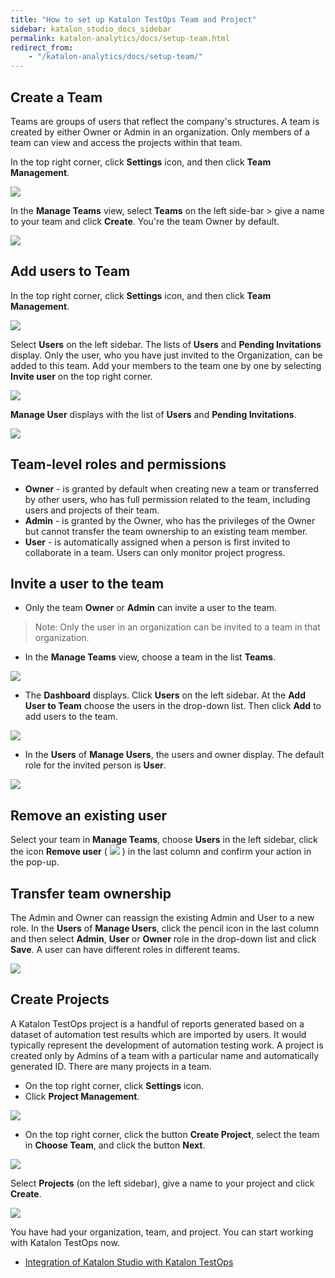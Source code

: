 ```yaml
---
title: "How to set up Katalon TestOps Team and Project"
sidebar: katalon_studio_docs_sidebar
permalink: katalon-analytics/docs/setup-team.html
redirect_from:
    - "/katalon-analytics/docs/setup-team/"
---
```


## Create a Team

Teams are groups of users that reflect the company's structures. A team is created by either Owner or Admin in an organization. Only members of a team can view and access the projects within that team.

In the top right corner, click **Settings** icon, and then click **Team Management**.

![](https://github.com/katalon-studio/docs-images/raw/master/katalon-analytics/docs/setup-org-team-project/ka_set_team_manage.png)

In the **Manage Teams** view, select **Teams** on the left side-bar > give a name to your team and click **Create**. You're the team Owner by default.

<img src="https://github.com/katalon-studio/docs-images/raw/master/katalon-analytics/docs/setup-org-team-project/create-team.png" width="" height="">

## Add users to Team

In the top right corner, click **Settings** icon, and then click **Team Management**. 

![](https://github.com/katalon-studio/docs-images/raw/master/katalon-analytics/docs/setup-org-team-project/ka_set_user_mange.png)

Select **Users** on the left sidebar. The lists of **Users** and **Pending Invitations** display. Only the user, who you have just invited to the Organization, can be added to this team. Add your members to the team one by one by selecting **Invite user** on the top right corner.

![](https://github.com/katalon-studio/docs-images/raw/master/katalon-analytics/docs/setup-org-team-project/ka_manager_user_invite.png)

**Manage User** displays with the list of **Users** and **Pending Invitations**. 

<img src="https://github.com/katalon-studio/docs-images/raw/master/katalon-analytics/docs/setup-org-team-project/add-users-team.png" width="" height=""> 

## **Team-level roles and permissions**

* **Owner** - is granted by default when creating new a team or transferred by other users, who has full permission related to the team, including users and projects of their team.
* **Admin** - is granted by the Owner, who has the privileges of the Owner but cannot transfer the team ownership to an existing team member.
* **User** - is automatically assigned when a person is first invited to collaborate in a team. Users can only monitor project progress.

## Invite a user to the team

* Only the team **Owner** or **Admin** can invite a user to the team.

> Note: Only the user in an organization can be invited to a team in that organization. 

* In the **Manage Teams** view, choose a team in the list **Teams**. 

![](https://github.com/katalon-studio/docs-images/raw/master/katalon-analytics/docs/setup-org-team-project/kt_manage_team.png)

* The **Dashboard** displays. Click **Users** on the left sidebar. At the **Add User to Team** choose the users in the drop-down list. Then click **Add** to add users to the team.

![](https://github.com/katalon-studio/docs-images/raw/master/katalon-analytics/docs/setup-org-team-project/kt_manage_user_add_user.png)

* In the **Users** of **Manage Users**, the users and owner display. The default role for the invited person is **User**. 

![](https://github.com/katalon-studio/docs-images/raw/master/katalon-analytics/docs/setup-org-team-project/kt_manage_user_new_user.png)

## Remove an existing user

Select your team in **Manage Teams**, choose **Users** in the left sidebar, click the icon **Remove user** ( ![](https://github.com/katalon-studio/docs-images/raw/master/katalon-analytics/docs/setup-org-team-project/kt_remove_icon.png) ) in the last column and confirm your action in the pop-up.

## Transfer team ownership

The Admin and Owner can reassign the existing Admin and User to a new role. In the **Users** of **Manage Users**, click the pencil icon in the last column and then select **Admin**, **User** or **Owner** role in the drop-down list and click **Save**. A user can have different roles in different teams.

![](https://github.com/katalon-studio/docs-images/raw/master/katalon-analytics/docs/setup-org-team-project/kt_edit_role_user.png)

## Create Projects

A Katalon TestOps project is a handful of reports generated based on a dataset of automation test results which are imported by users. It would typically represent the development of automation testing work. A project is created only by Admins of a team with a particular name and automatically generated ID. There are many projects in a team.

* On the top right corner, click **Settings** icon.
* Click **Project Management**.

![](https://github.com/katalon-studio/docs-images/raw/master/katalon-analytics/docs/setup-org-team-project/kt_setting_project_manage.png)

* On the top right corner, click the button **Create Project**, select the team in **Choose Team**, and click the button **Next**. 

![](https://github.com/katalon-studio/docs-images/raw/master/katalon-analytics/docs/setup-org-team-project/kt_creat_new_team.png)

Select **Projects** (on the left sidebar), give a name to your project and click **Create**.

<img src="https://github.com/katalon-studio/docs-images/raw/master/katalon-analytics/docs/setup-org-team-project/create-project.png" width="" height="">

You have had your organization, team, and project. You can start working with Katalon TestOps now.

* [Integration of Katalon Studio with Katalon TestOps](https://docs.katalon.com/katalon-studio/docs/katalon-analytics-beta-integration.html)
